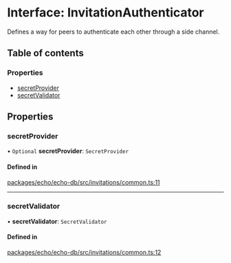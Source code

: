# Interface: InvitationAuthenticator

Defines a way for peers to authenticate each other through a side channel.

## Table of contents

### Properties

- [secretProvider](InvitationAuthenticator.md#secretprovider)
- [secretValidator](InvitationAuthenticator.md#secretvalidator)

## Properties

### secretProvider

• `Optional` **secretProvider**: `SecretProvider`

#### Defined in

[packages/echo/echo-db/src/invitations/common.ts:11](https://github.com/dxos/dxos/blob/6b1348fed/packages/echo/echo-db/src/invitations/common.ts#L11)

___

### secretValidator

• **secretValidator**: `SecretValidator`

#### Defined in

[packages/echo/echo-db/src/invitations/common.ts:12](https://github.com/dxos/dxos/blob/6b1348fed/packages/echo/echo-db/src/invitations/common.ts#L12)

